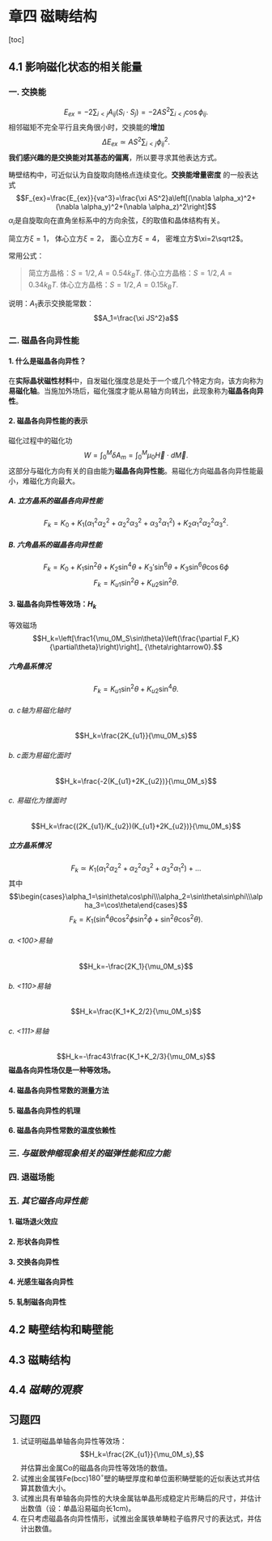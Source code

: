 # 章四 磁畴结构
[toc]
## 4.1 影响磁化状态的相关能量
### 一. 交换能
$$E_{ex}=-2\sum_{i<j}A_{ij}(S_i\cdot S_j)=-2AS^2\sum_{i<j}\cos\phi_{ij}.$$相邻磁矩不完全平行且夹角很小时，交换能的**增加**$$\Delta E_{ex}\simeq AS^2\sum_{i<j}\phi_{ij}^2.$$
**我们感兴趣的是交换能对其基态的偏离**，所以要寻求其他表达方式。

畴壁结构中，可近似认为自旋取向随格点连续变化。**交换能增量密度** 的一般表达式$$F_{ex}=\frac{E_{ex}}{va^3}=\frac{\xi AS^2}a\left[(\nabla \alpha_x)^2+(\nabla \alpha_y)^2+(\nabla \alpha_z)^2\right]$$$\alpha_i$是自旋取向在直角坐标系中的方向余弦，$\xi$的取值和晶体结构有关。

简立方$\xi=1$，  体心立方$\xi=2$，  面心立方$\xi=4$，  密堆立方$\xi=2\sqrt2$。

常用公式：
> 简立方晶格：$S=1/2,A=0.54k_BT.$
> 体心立方晶格：$S=1/2,A=0.34k_BT.$
> 体心立方晶格：$S=1/2,A=0.15k_BT.$

说明：$A_1$表示交换能常数：$$A_1=\frac{\xi JS^2}a$$
### 二. 磁晶各向异性能
#### 1. 什么是磁晶各向异性？
在**实际晶状磁性材料**中，自发磁化强度总是处于一个或几个特定方向，该方向称为**易磁化轴**。当施加外场后，磁化强度才能从易轴方向转出，此现象称为**磁晶各向异性**。
#### 2. 磁晶各向异性能的表示
磁化过程中的磁化功$$W=\int_0^M\delta A_m=\int_0^M\mu_0\vec H\cdot d\vec M.$$
这部分与磁化方向有关的自由能为**磁晶各向异性能**。易磁化方向磁晶各向异性能最小，难磁化方向最大。
##### A. 立方晶系的磁晶各向异性能
$$F_k=K_0+K_1(\alpha_1^2\alpha_2^2+\alpha_2^2\alpha_3^2+\alpha_3^2\alpha_1^2)+K_2\alpha_1^2\alpha_2^2\alpha_3^2.$$
##### B. 六角晶系的磁晶各向异性能
$$F_k=K_0+K_1\sin^2\theta+K_2\sin^4\theta+K_3'\sin^6\theta+K_3\sin^6\theta\cos6\phi$$$$F_k=K_{u1}\sin^2\theta+K_{u2}\sin^2\theta.$$
#### 3. 磁晶各向异性等效场：$H_k$
等效磁场$$H_k=\left[\frac1{\mu_0M_S\sin\theta}\left(\frac{\partial F_K}{\partial\theta}\right)\right]_ {\theta\rightarrow0}.$$
##### 六角晶系情况
$$F_k=K_{u1}\sin^2\theta+K_{u2}\sin^4\theta.$$
###### a. c轴为易磁化轴时
$$H_k=\frac{2K_{u1}}{\mu_0M_s}$$
###### b. c面为易磁化面时
$$H_k=\frac{-2(K_{u1}+2K_{u2})}{\mu_0M_s}$$
###### c. 易磁化为锥面时
$$H_k=\frac{(2K_{u1}/K_{u2})(K_{u1}+2K_{u2})}{\mu_0M_s}$$
##### 立方晶系情况
$$F_k\simeq K_1(\alpha_1^2\alpha_2^2+\alpha_2^2\alpha_3^2+\alpha_3^2\alpha_1^2)+...$$其中$$\begin{cases}\alpha_1=\sin\theta\cos\phi\\\alpha_2=\sin\theta\sin\phi\\\alpha_3=\cos\theta\end{cases}$$$$F_k=K_1(\sin^4\theta\cos^2\phi\sin^2\phi+\sin^2\theta\cos^2\theta).$$
###### a. <100>易轴
$$H_k=-\frac{2K_1}{\mu_0M_s}$$
###### b. <110>易轴
$$H_k=\frac{K_1+K_2/2}{\mu_0M_s}$$
###### c. <111>易轴
$$H_k=-\frac43\frac{K_1+K_2/3}{\mu_0M_s}$$
**磁晶各向异性场仅是一种等效场。**
#### 4. 磁晶各向异性常数的测量方法
#### 5. 磁晶各向异性的机理
#### 6. 磁晶各向异性常数的温度依赖性
### 三. *与磁致伸缩现象相关的磁弹性能和应力能*
### 四. 退磁场能
### 五. *其它磁各向异性能*
#### 1. 磁场退火效应
#### 2. 形状各向异性
#### 3. 交换各向异性
#### 4. 光感生磁各向异性
#### 5. 轧制磁各向异性
## 4.2 畴壁结构和畴壁能
## 4.3 磁畴结构
## 4.4 *磁畴的覌察*
## 习题四
1. 试证明磁晶单轴各向异性等效场：$$H_k=\frac{2K_{u1}}{\mu_0M_s},$$并估算出金属Co的磁晶各向异性等效场的数值。
2. 试推出金属铁Fe(bcc)$180^\circ$壁的畴壁厚度和单位面积畴壁能的近似表达式并估算其数值大小。
3. 试推出具有单轴各向异性的大块金属钴单晶形成稳定片形畴后的尺寸，并估计出数值（设：单晶沿易磁向长1cm)。
4. 在只考虑磁晶各向异性情形，试推出金属铁单畴粒子临界尺寸的表达式，并估计出数值。

